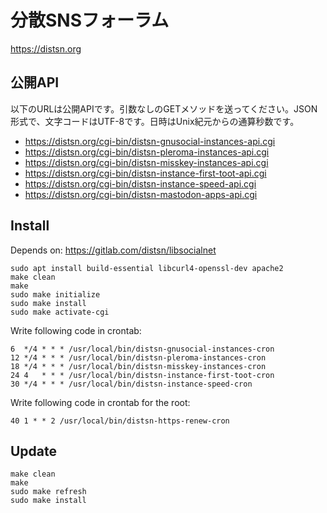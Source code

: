 # 分散SNSフォーラム

https://distsn.org

## 公開API

以下のURLは公開APIです。引数なしのGETメソッドを送ってください。JSON形式で、文字コードはUTF-8です。日時はUnix紀元からの通算秒数です。

* https://distsn.org/cgi-bin/distsn-gnusocial-instances-api.cgi
* https://distsn.org/cgi-bin/distsn-pleroma-instances-api.cgi
* https://distsn.org/cgi-bin/distsn-misskey-instances-api.cgi
* https://distsn.org/cgi-bin/distsn-instance-first-toot-api.cgi
* https://distsn.org/cgi-bin/distsn-instance-speed-api.cgi
* https://distsn.org/cgi-bin/distsn-mastodon-apps-api.cgi

## Install

Depends on: https://gitlab.com/distsn/libsocialnet

    sudo apt install build-essential libcurl4-openssl-dev apache2
    make clean
    make
    sudo make initialize
    sudo make install
    sudo make activate-cgi

Write following code in crontab:

```
6  */4 * * * /usr/local/bin/distsn-gnusocial-instances-cron
12 */4 * * * /usr/local/bin/distsn-pleroma-instances-cron
18 */4 * * * /usr/local/bin/distsn-misskey-instances-cron
24 4   * * * /usr/local/bin/distsn-instance-first-toot-cron
30 */4 * * * /usr/local/bin/distsn-instance-speed-cron
```

Write following code in crontab for the root:

    40 1 * * 2 /usr/local/bin/distsn-https-renew-cron

## Update

    make clean
    make
    sudo make refresh
    sudo make install
